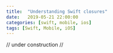 ```yaml
---
title:  "Understanding Swift closures"
date:   2019-05-21 22:00:00
categories: [swift, mobile, ios]
tags: [Swift, Mobile, iOS]
---
```


// under construction //
